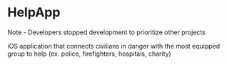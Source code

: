 # HelpApp

Note - Developers stopped development to prioritize other projects

iOS application that connects civilians in danger with the most equipped group to help (ex. police, firefighters, hospitals, charity)
